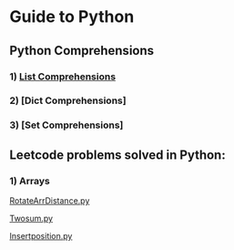 # Guide to Python

## Python Comprehensions
### 1) [List Comprehensions](https://github.com/parvathic/python-ds-notebooks/blob/master/ListComp.ipynb)
### 2) [Dict Comprehensions] 
### 3) [Set Comprehensions] 

## Leetcode problems solved in Python:
### 1) Arrays
[RotateArrDistance.py](https://github.com/parvathic/c-questions/blob/master/arrays/Rotatearraydistance.ipynb)

[Twosum.py](https://github.com/parvathic/c-questions/blob/master/arrays/TwoSum.ipynb)

[Insertposition.py](https://github.com/parvathic/c-questions/blob/master/leetcode/SearchInsertPosition.ipynb)


